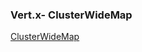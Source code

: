 ### Vert.x- ClusterWideMap

[ClusterWideMap](https://github.com/7le/shine-learning/tree/master/vertx/src/main/java/shine/ignite)